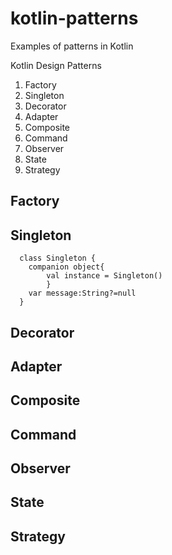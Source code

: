 # kotlin-patterns
Examples of patterns in Kotlin

  Kotlin Design Patterns
  1. Factory
  2. Singleton
  3. Decorator
  4. Adapter
  5. Composite
  6. Command
  7. Observer
  8. State
  9. Strategy
  
## Factory
## Singleton
  ```
    class Singleton {
      companion object{
          val instance = Singleton()
          }
      var message:String?=null
    }
  ```

## Decorator
## Adapter
## Composite
## Command
## Observer
## State
## Strategy
